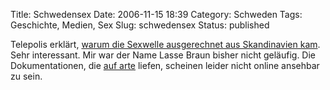 Title: Schwedensex
Date: 2006-11-15 18:39
Category: Schweden
Tags: Geschichte, Medien, Sex
Slug: schwedensex
Status: published

Telepolis erklärt, [warum die Sexwelle ausgerechnet aus Skandinavien
kam](http://www.heise.de/tp/r4/artikel/23/23946/1.html). Sehr
interessant. Mir war der Name Lasse Braun bisher nicht geläufig. Die
Dokumentationen, die [auf
arte](http://www.arte.tv/de/geschichte-gesellschaft/Skandinavier_20_26_20sexuelle_20Befreiung/Programm/1378930.html)
liefen, scheinen leider nicht online ansehbar zu sein.


